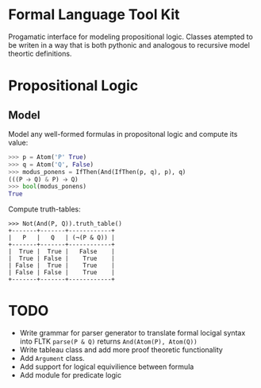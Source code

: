 # Formal Language Tool Kit

Progamatic interface for modeling propositional logic. Classes atempted to be writen in a way that is both pythonic and analogous to recursive model theortic definitions.

# Propositional Logic

## Model
Model any well-formed formulas in propositonal logic and compute its value:
```python
>>> p = Atom('P' True)
>>> q = Atom('Q', False)
>>> modus_ponens = IfThen(And(IfThen(p, q), p), q)
(((P 🡢 Q) & P) 🡢 Q)
>>> bool(modus_ponens)
True
```

Compute truth-tables:

```
>>> Not(And(P, Q)).truth_table()
+-------+-------+------------+
|   P   |   Q   | (¬(P & Q)) |
+-------+-------+------------+
|  True |  True |   False    |
|  True | False |    True    |
| False |  True |    True    |
| False | False |    True    |
+-------+-------+------------+
```

# TODO

* Write grammar for parser generator to translate formal locigal syntax into FLTK `parse(P & Q)` returns `And(Atom(P), Atom(Q))`
* Write tableau class and add more proof theoretic functionality
* Add `Argument` class.
* Add support for logical equivilience between formula
* Add module for predicate logic